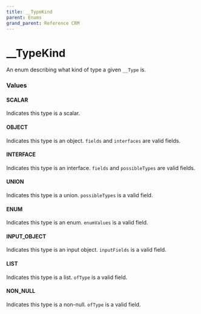 ```yaml
---
title: __TypeKind
parent: Enums
grand_parent: Reference CRM
---
```


# __TypeKind

An enum describing what kind of type a given `__Type` is.

<h3 id="values">Values</h3>

  <h4 id="scalar" class="name anchored">SCALAR</h4>

  <div class="description-wrapper">
   <p>Indicates this type is a scalar.</p>
  </div>

  <h4 id="object" class="name anchored">OBJECT</h4>

  <div class="description-wrapper">
   <p>Indicates this type is an object. <code>fields</code> and <code>interfaces</code> are valid fields.</p>
  </div>

  <h4 id="interface" class="name anchored">INTERFACE</h4>

  <div class="description-wrapper">
   <p>Indicates this type is an interface. <code>fields</code> and <code>possibleTypes</code> are valid fields.</p>
  </div>

  <h4 id="union" class="name anchored">UNION</h4>

  <div class="description-wrapper">
   <p>Indicates this type is a union. <code>possibleTypes</code> is a valid field.</p>
  </div>

  <h4 id="enum" class="name anchored">ENUM</h4>

  <div class="description-wrapper">
   <p>Indicates this type is an enum. <code>enumValues</code> is a valid field.</p>
  </div>

  <h4 id="input_object" class="name anchored">INPUT_OBJECT</h4>

  <div class="description-wrapper">
   <p>Indicates this type is an input object. <code>inputFields</code> is a valid field.</p>
  </div>

  <h4 id="list" class="name anchored">LIST</h4>

  <div class="description-wrapper">
   <p>Indicates this type is a list. <code>ofType</code> is a valid field.</p>
  </div>

  <h4 id="non_null" class="name anchored">NON_NULL</h4>

  <div class="description-wrapper">
   <p>Indicates this type is a non-null. <code>ofType</code> is a valid field.</p>
  </div>

